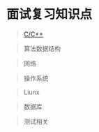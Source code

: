 # 面试复习知识点
> [C/C++](https://github.com/care101/Interview/blob/master/C%2B%2B)

> 算法数据结构

> 网络

> 操作系统

> Liunx

> 数据库

> 测试相关
